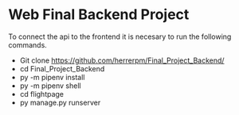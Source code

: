 # Web Final Backend Project

To connect the api to the frontend it is necesary to run the following commands.

- Git clone https://github.com/herrerpm/Final_Project_Backend/
- cd Final_Project_Backend
- py -m pipenv install
- py -m pipenv shell
- cd flightpage
- py manage.py runserver

